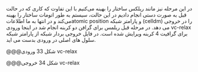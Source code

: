 در این مرحله نیز مانند ریلکس ساختار را بهینه می‌کنیم با این تفاوت که کاری که در حالت قبل به صورت دستی انجام دادیم در این حالت، سیستم به طور اتومات ساختار را بهینه می‌کند و در انتها به ما اطلاعاتatomic position و پارامتر شبکه \(celldm\) را در خروجی می دهد. در مرحله قبل ریلمس برای گرافن دو کربنه انجام شد در اینجا ورودی vc-relax برای گرافیت 4 کربنه ویرایش شده است. در فایل خروجی بردار شبکه از پارامتر شبکه سلول های اصلی در ورودی بدست می اید.

@@@شکل 33 ورودی vc-relax

@@@شکل 34 خروجی vc-relax

